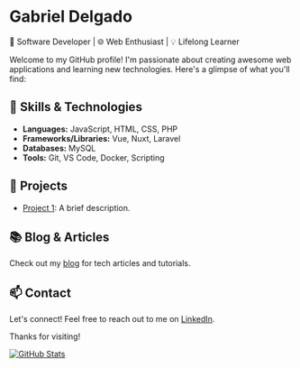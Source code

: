 # Gabriel Delgado

🚀 Software Developer | 🌐 Web Enthusiast | 💡 Lifelong Learner

Welcome to my GitHub profile! I'm passionate about creating awesome web applications and learning new technologies. Here's a glimpse of what you'll find:

## 🔧 Skills & Technologies

- **Languages:** JavaScript, HTML, CSS, PHP
- **Frameworks/Libraries:** Vue, Nuxt, Laravel
- **Databases:** MySQL
- **Tools:** Git, VS Code, Docker, Scripting

## 📂 Projects

- [Project 1](https://github.com/yourusername/project1): A brief description.

## 📚 Blog & Articles

Check out my [blog](https://yourblog.com) for tech articles and tutorials.

## 📫 Contact

Let's connect! Feel free to reach out to me on [LinkedIn](https://www.linkedin.com/in/gabriel-delgado-557a75177/).

Thanks for visiting!

[![GitHub Stats](https://github-readme-stats.vercel.app/api?username=gadc1996&show_icons=true)](https://github.com/gadc1996)
